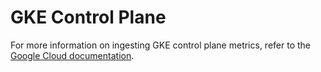 # GKE Control Plane

For more information on ingesting GKE control plane metrics, refer to the [Google Cloud documentation](https://cloud.google.com/stackdriver/docs/solutions/gke/managing-metrics#control-plane-metrics).
